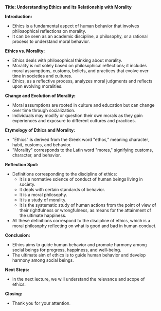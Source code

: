 **Title: Understanding Ethics and Its Relationship with Morality**

**Introduction:**

- Ethics is a fundamental aspect of human behavior that involves philosophical reflections on morality.
- It can be seen as an academic discipline, a philosophy, or a rational process to understand moral behavior.

**Ethics vs. Morality:**

- Ethics deals with philosophical thinking about morality.
- Morality is not solely based on philosophical reflections; it includes moral assumptions, customs, beliefs, and practices that evolve over time in societies and cultures.
- Ethics, as a reflective process, analyzes moral judgments and reflects upon evolving moralities.

**Change and Evolution of Morality:**

- Moral assumptions are rooted in culture and education but can change over time through socialization.
- Individuals may modify or question their own morals as they gain experiences and exposure to different cultures and practices.

**Etymology of Ethics and Morality:**

- "Ethics" is derived from the Greek word "ethos," meaning character, habit, customs, and behavior.
- "Morality" corresponds to the Latin word "mores," signifying customs, character, and behavior.

**Reflection Spot:**

- Definitions corresponding to the discipline of ethics:
    - It is a normative science of conduct of human beings living in society.
    - It deals with certain standards of behavior.
    - It is a moral philosophy.
    - It is a study of morality.
    - It is the systematic study of human actions from the point of view of their rightfulness or wrongfulness, as means for the attainment of the ultimate happiness.
- All these definitions correspond to the discipline of ethics, which is a moral philosophy reflecting on what is good and bad in human conduct.

**Conclusion:**

- Ethics aims to guide human behavior and promote harmony among social beings for progress, happiness, and well-being.
- The ultimate aim of ethics is to guide human behavior and develop harmony among social beings.

**Next Steps:**

- In the next lecture, we will understand the relevance and scope of ethics.

**Closing:**

- Thank you for your attention.